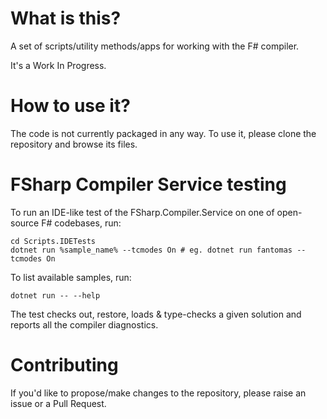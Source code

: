 # What is this?
A set of scripts/utility methods/apps for working with the F# compiler.

It's a Work In Progress.

# How to use it?
The code is not currently packaged in any way.
To use it, please clone the repository and browse its files.

# FSharp Compiler Service testing
To run an IDE-like test of the FSharp.Compiler.Service on one of open-source F# codebases, run:
```
cd Scripts.IDETests
dotnet run %sample_name% --tcmodes On # eg. dotnet run fantomas --tcmodes On
```

To list available samples, run:
```
dotnet run -- --help
```

The test checks out, restore, loads & type-checks a given solution and reports all the compiler diagnostics.

# Contributing
If you'd like to propose/make changes to the repository, please raise an issue or a Pull Request.
